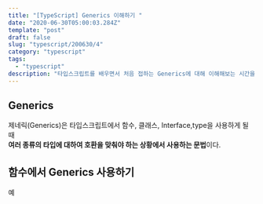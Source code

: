 ```yaml
---
title: "[TypeScript] Generics 이해하기 "
date: "2020-06-30T05:00:03.284Z"
template: "post"
draft: false
slug: "typescript/200630/4"
category: "typescript"
tags:
  - "typescript"
description: "타입스크립트를 배우면서 처음 접하는 Generics에 대해 이해해보는 시간을 가집니다."
---
```


## Generics

제네릭(Generics)은 타입스크립트에서 함수, 클래스, Interface,type을 사용하게 될 때  
**여러 종류의 타입에 대하여 호환을 맞춰야 하는 상황에서 사용하는 문법**이다.

## 함수에서 Generics 사용하기

예
